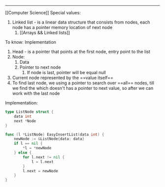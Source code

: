 ***
[[Computer Science]]
Special values:
1. Linked list - is a linear data structure that consists from nodes, each node has a pointer memory location of next node 
	1. [[Arrays && Linked lists]]

To know: Implementation
1. Head - is a pointer that points at the first node, entry point to the list 
2. Node:
	1. Data 
	2. Pointer to next node 
		1. If node is last, pointer will be equal null  
3. Current node represented by the ==value itself==
4. To find last node, we using a pointer to search over ==all== nodes, till we find the which doesn't has a pointer to next value, so after we can work with the last node 

Implementation:
```go 
type ListNode struct {
	data int
	next *Node
}

func (l *ListNode) EasyInsertList(data int) {
	newNode := &ListNode{data: data}
	if l == nil {
		*l = *newNode
	} else {
		for l.next != nil {
			l = l.next
		}
		l.next = newNode
	}
}
```